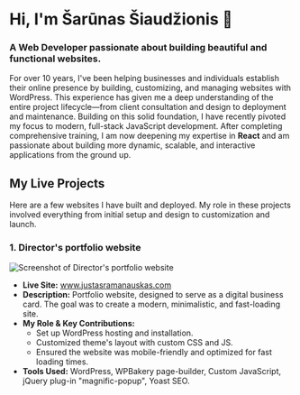 # Hi, I'm Šarūnas Šiaudžionis 👋 
### A Web Developer passionate about building beautiful and functional websites.

For over 10 years, I've been helping businesses and individuals establish their online presence by building, customizing, and managing websites with WordPress. This experience has given me a deep understanding of the entire project lifecycle—from client consultation and design to deployment and maintenance. Building on this solid foundation, I have recently pivoted my focus to modern, full-stack JavaScript development. After completing comprehensive training, I am now deepening my expertise in **React** and am passionate about building more dynamic, scalable, and interactive applications from the ground up.

## My Live Projects 
Here are a few websites I have built and deployed. My role in these projects involved everything from  initial setup and design to customization and launch.
### 1. Director's portfolio website 
![Screenshot of Director's portfolio website](/images/project1.png)
* **Live Site:** www.justasramanauskas.com
*   **Description:** Portfolio website, designed to serve as a digital business card. The goal was to create a modern, minimalistic, and fast-loading site. 
*  **My Role & Key Contributions:**  
	*  Set up WordPress hosting and installation. 
	*  Customized theme's layout with custom CSS and JS.
	* Ensured the website was mobile-friendly and optimized for fast loading times. 
* **Tools Used:** WordPress, WPBakery page-builder, Custom JavaScript, jQuery plug-in "magnific-popup", Yoast SEO.
